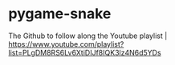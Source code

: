 # pygame-snake
The Github to follow along the Youtube playlist | https://www.youtube.com/playlist?list=PLgDM8RS6Lv6XtiDIJf8IQK3lz4N6d5YDs
